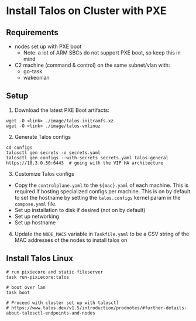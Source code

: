 # Install Talos on Cluster with PXE

## Requirements

- nodes set up with PXE boot
  - Note: a lot of ARM SBCs do not support PXE boot, so keep this in mind
- C2 machine (command & control) on the same subnet/vlan with:
  - go-task
  - wakeonlan

## Setup

1. Download the latest PXE Boot artifacts:
```
wget -O <link> ./image/talos-initramfs.xz
wget -O <link> ./image/talos-vmlinuz
```

2. Generate Talos configs
```
cd configs
talosctl gen secrets -o secrets.yaml
talosctl gen configs --with-secrets secrets.yaml talos-general https://10.3.0.50:6443  # going with the VIP HA architecture
```

3. Customize Talos configs

- Copy the `controlplane.yaml` to the `${mac}.yaml` of each machine. This is required if hosting specialized configs per
  machine. This is on by default to set the hostname by setting the `talos.configs` kernel param in the `compose.yaml` file.
- Set up installation to disk if desired (not on by default)
- Set up networking
- Set up hostname

4. Update the `NODE_MACS` variable in `Taskfile.yaml` to be a CSV string of the MAC addresses of the nodes to install
   talos on


## Install Talos Linux

```
# run pixiecore and static fileserver
task run-pixiecore:talos

# boot over lan
task boot 

# Proceed with cluster set up with talosctl
# https://www.talos.dev/v1.5/introduction/prodnotes/#further-details-about-talosctl-endpoints-and-nodes
```
